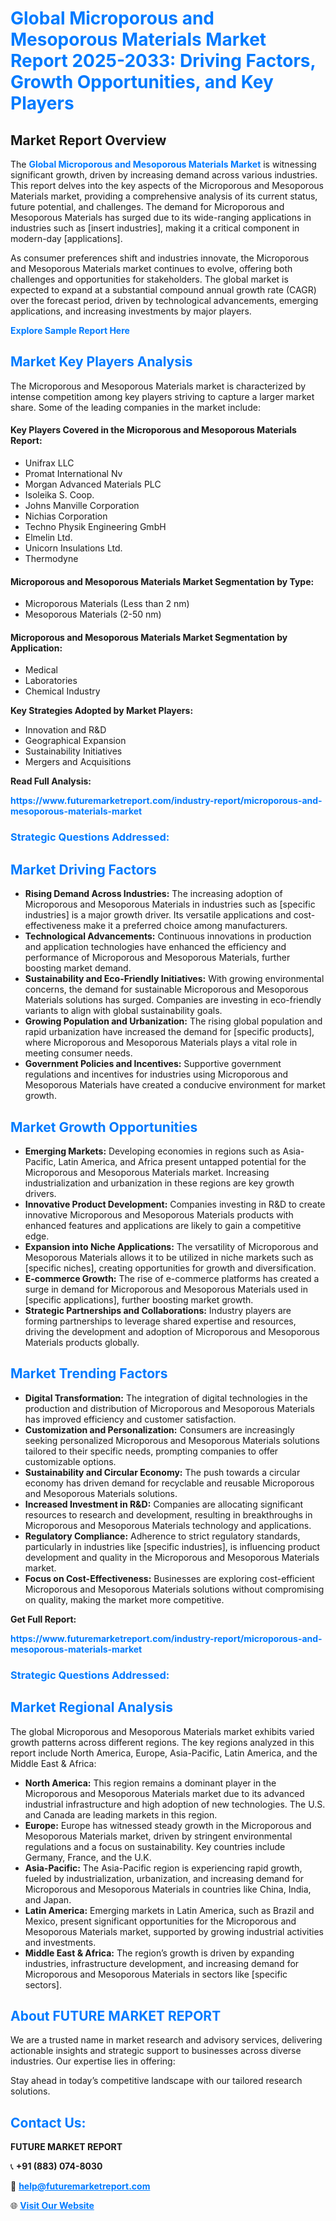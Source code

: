 <h1 style="color: #007BFF;">Global Microporous and Mesoporous Materials Market Report 2025-2033: Driving Factors, Growth Opportunities, and Key Players</h1>

<section id="overview">
<h2>Market Report Overview</h2>
<p>The <a href="https://www.futuremarketreport.com/industry-report/microporous-and-mesoporous-materials-market" style="color: #007BFF; text-decoration: none;"><strong>Global Microporous and Mesoporous Materials Market</strong></a> is witnessing significant growth, driven by increasing demand across various industries. This report delves into the key aspects of the Microporous and Mesoporous Materials market, providing a comprehensive analysis of its current status, future potential, and challenges. The demand for Microporous and Mesoporous Materials has surged due to its wide-ranging applications in industries such as [insert industries], making it a critical component in modern-day [applications].</p>
<p>As consumer preferences shift and industries innovate, the Microporous and Mesoporous Materials market continues to evolve, offering both challenges and opportunities for stakeholders. The global market is expected to expand at a substantial compound annual growth rate (CAGR) over the forecast period, driven by technological advancements, emerging applications, and increasing investments by major players.</p>
</section>

<section id="overview">
<p><a href="https://www.futuremarketreport.com/request-sample/reportId=28629" style="color: #007BFF; text-decoration: none;"><strong>Explore Sample Report Here</strong></a></p>
</section>

<section id="key-players">
<h2 style="color: #007BFF;">Market Key Players Analysis</h2>
<p>The Microporous and Mesoporous Materials market is characterized by intense competition among key players striving to capture a larger market share. Some of the leading companies in the market include:</p>
<h4>Key Players Covered in the Microporous and Mesoporous Materials Report:</h4>
<ul><li>Unifrax LLC</li><li>Promat International Nv</li><li>Morgan Advanced Materials PLC</li><li>Isoleika S. Coop.</li><li>Johns Manville Corporation</li><li>Nichias Corporation</li><li>Techno Physik Engineering GmbH</li><li>Elmelin Ltd.</li><li>Unicorn Insulations Ltd.</li><li>Thermodyne</li></ul>
<h4>Microporous and Mesoporous Materials Market Segmentation by Type:</h4>
<ul><li>Microporous Materials (Less than 2 nm)</li><li>Mesoporous Materials (2-50 nm)</li></ul>

<h4>Microporous and Mesoporous Materials Market Segmentation by Application:</h4>
<ul><li>Medical</li><li>Laboratories</li><li>Chemical Industry</li></ul>
<p><strong>Key Strategies Adopted by Market Players:</strong></p>
<ul>
<li>Innovation and R&D</li>
<li>Geographical Expansion</li>
<li>Sustainability Initiatives</li>
<li>Mergers and Acquisitions</li>
</ul>
</section>

<section>
<p><strong>Read Full Analysis: </strong></p><a href="https://www.futuremarketreport.com/industry-report/microporous-and-mesoporous-materials-market" style="color: #007BFF; text-decoration: none;"><strong>https://www.futuremarketreport.com/industry-report/microporous-and-mesoporous-materials-market</strong></a>
<h3 style="color: #007BFF;">Strategic Questions Addressed:</h3>
</section>

<section id="driving-factors">
<h2 style="color: #007BFF;">Market Driving Factors</h2>
<ul>
<li><strong>Rising Demand Across Industries:</strong> The increasing adoption of Microporous and Mesoporous Materials in industries such as [specific industries] is a major growth driver. Its versatile applications and cost-effectiveness make it a preferred choice among manufacturers.</li>
<li><strong>Technological Advancements:</strong> Continuous innovations in production and application technologies have enhanced the efficiency and performance of Microporous and Mesoporous Materials, further boosting market demand.</li>
<li><strong>Sustainability and Eco-Friendly Initiatives:</strong> With growing environmental concerns, the demand for sustainable Microporous and Mesoporous Materials solutions has surged. Companies are investing in eco-friendly variants to align with global sustainability goals.</li>
<li><strong>Growing Population and Urbanization:</strong> The rising global population and rapid urbanization have increased the demand for [specific products], where Microporous and Mesoporous Materials plays a vital role in meeting consumer needs.</li>
<li><strong>Government Policies and Incentives:</strong> Supportive government regulations and incentives for industries using Microporous and Mesoporous Materials have created a conducive environment for market growth.</li>
</ul>
</section>

<section id="growth-opportunities">
<h2 style="color: #007BFF;">Market Growth Opportunities</h2>
<ul>
<li><strong>Emerging Markets:</strong> Developing economies in regions such as Asia-Pacific, Latin America, and Africa present untapped potential for the Microporous and Mesoporous Materials market. Increasing industrialization and urbanization in these regions are key growth drivers.</li>
<li><strong>Innovative Product Development:</strong> Companies investing in R&D to create innovative Microporous and Mesoporous Materials products with enhanced features and applications are likely to gain a competitive edge.</li>
<li><strong>Expansion into Niche Applications:</strong> The versatility of Microporous and Mesoporous Materials allows it to be utilized in niche markets such as [specific niches], creating opportunities for growth and diversification.</li>
<li><strong>E-commerce Growth:</strong> The rise of e-commerce platforms has created a surge in demand for Microporous and Mesoporous Materials used in [specific applications], further boosting market growth.</li>
<li><strong>Strategic Partnerships and Collaborations:</strong> Industry players are forming partnerships to leverage shared expertise and resources, driving the development and adoption of Microporous and Mesoporous Materials products globally.</li>
</ul>
</section>

<section id="trending-factors">
<h2 style="color: #007BFF;">Market Trending Factors</h2>
<ul>
<li><strong>Digital Transformation:</strong> The integration of digital technologies in the production and distribution of Microporous and Mesoporous Materials has improved efficiency and customer satisfaction.</li>
<li><strong>Customization and Personalization:</strong> Consumers are increasingly seeking personalized Microporous and Mesoporous Materials solutions tailored to their specific needs, prompting companies to offer customizable options.</li>
<li><strong>Sustainability and Circular Economy:</strong> The push towards a circular economy has driven demand for recyclable and reusable Microporous and Mesoporous Materials solutions.</li>
<li><strong>Increased Investment in R&D:</strong> Companies are allocating significant resources to research and development, resulting in breakthroughs in Microporous and Mesoporous Materials technology and applications.</li>
<li><strong>Regulatory Compliance:</strong> Adherence to strict regulatory standards, particularly in industries like [specific industries], is influencing product development and quality in the Microporous and Mesoporous Materials market.</li>
<li><strong>Focus on Cost-Effectiveness:</strong> Businesses are exploring cost-efficient Microporous and Mesoporous Materials solutions without compromising on quality, making the market more competitive.</li>
</ul>
</section>

<section>
<p><strong>Get Full Report: </strong></p><a href="https://www.futuremarketreport.com/industry-report/microporous-and-mesoporous-materials-market" style="color: #007BFF; text-decoration: none;"><strong>https://www.futuremarketreport.com/industry-report/microporous-and-mesoporous-materials-market</strong></a>
<h3 style="color: #007BFF;">Strategic Questions Addressed:</h3>
</section>


<section id="regional-analysis">
<h2 style="color: #007BFF;">Market Regional Analysis</h2>
<p>The global Microporous and Mesoporous Materials market exhibits varied growth patterns across different regions. The key regions analyzed in this report include North America, Europe, Asia-Pacific, Latin America, and the Middle East & Africa:</p>
<ul>
<li><strong>North America:</strong> This region remains a dominant player in the Microporous and Mesoporous Materials market due to its advanced industrial infrastructure and high adoption of new technologies. The U.S. and Canada are leading markets in this region.</li>
<li><strong>Europe:</strong> Europe has witnessed steady growth in the Microporous and Mesoporous Materials market, driven by stringent environmental regulations and a focus on sustainability. Key countries include Germany, France, and the U.K.</li>
<li><strong>Asia-Pacific:</strong> The Asia-Pacific region is experiencing rapid growth, fueled by industrialization, urbanization, and increasing demand for Microporous and Mesoporous Materials in countries like China, India, and Japan.</li>
<li><strong>Latin America:</strong> Emerging markets in Latin America, such as Brazil and Mexico, present significant opportunities for the Microporous and Mesoporous Materials market, supported by growing industrial activities and investments.</li>
<li><strong>Middle East & Africa:</strong> The region’s growth is driven by expanding industries, infrastructure development, and increasing demand for Microporous and Mesoporous Materials in sectors like [specific sectors].</li>
</ul>
</section>

<footer>
<h2 style="color: #007BFF;">About FUTURE MARKET REPORT</h2>
<p>We are a trusted name in market research and advisory services, delivering actionable insights and strategic support to businesses across diverse industries. Our expertise lies in offering:</p>

<p>Stay ahead in today’s competitive landscape with our tailored research solutions.</p>

<h2 style="color: #007BFF;">Contact Us:</h2>
<p><strong>FUTURE MARKET REPORT</strong></p>
<p>📞 <strong>+91 (883) 074-8030</strong></p>
<p>📧 <strong><a href="mailto:help@futuremarketreport.com" style="color: #007BFF;">help@futuremarketreport.com</a></strong></p>
<p>🌐 <strong><a href="https://www.futuremarketreport.com/" style="color: #007BFF;">Visit Our Website</a></strong></p>
</footer>